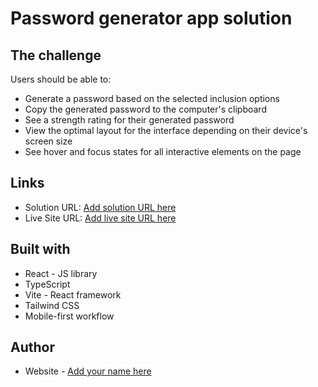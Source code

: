 # Password generator app solution

## The challenge

Users should be able to:

- Generate a password based on the selected inclusion options
- Copy the generated password to the computer's clipboard
- See a strength rating for their generated password
- View the optimal layout for the interface depending on their device's screen size
- See hover and focus states for all interactive elements on the page

## Links

- Solution URL: [Add solution URL here](https://your-solution-url.com)
- Live Site URL: [Add live site URL here](https://your-live-site-url.com)

## Built with

- React - JS library
- TypeScript
- Vite - React framework
- Tailwind CSS
- Mobile-first workflow

## Author

- Website - [Add your name here](https://www.your-site.com)
